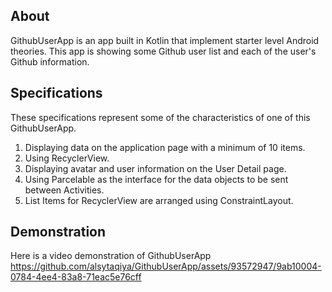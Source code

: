 ## About
GithubUserApp is an app built in Kotlin that implement starter level Android theories. This app is showing some Github user list and each of the user's Github information.

## Specifications
These specifications represent some of the characteristics of one of this GithubUserApp.
1. Displaying data on the application page with a minimum of 10 items.
2. Using RecyclerView.
3. Displaying avatar and user information on the User Detail page.
4. Using Parcelable as the interface for the data objects to be sent between Activities.
5. List Items for RecyclerView are arranged using ConstraintLayout.

## Demonstration
Here is a video demonstration of GithubUserApp
https://github.com/alsytaqiya/GithubUserApp/assets/93572947/9ab10004-0784-4ee4-83a8-71eac5e76cff

